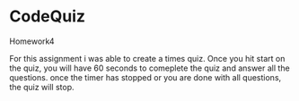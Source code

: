 # CodeQuiz

Homework4

For this assignment i was able to create a times quiz. Once you hit start on the quiz, you will have 60 seconds to comeplete the quiz and answer all the questions. once the timer has stopped or you are done with all questions, the quiz will stop.
